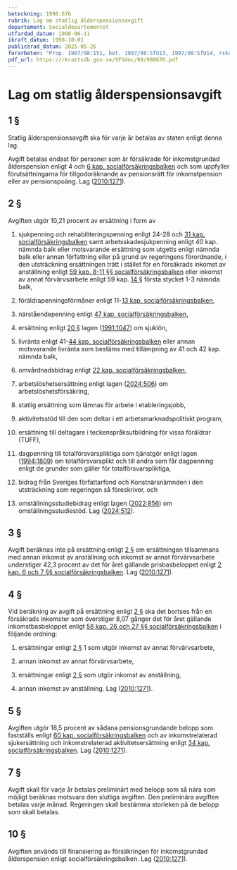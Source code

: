 ```yaml
---
beteckning: 1998:676
rubrik: Lag om statlig ålderspensionsavgift
departement: Socialdepartementet
utfardad_datum: 1998-06-11
ikraft_datum: 1998-10-01
publicerad_datum: 2025-05-26
forarbeten: "Prop. 1997/98:151, bet. 1997/98:SfU13, 1997/98:SfU14, rskr. 1997/98:315, 1997/98:320"
pdf_url: https://rkrattsdb.gov.se/SFSdoc/98/980676.pdf
---
```


# Lag om statlig ålderspensionsavgift

## 1 §

Statlig ålderspensionsavgift ska för varje år betalas av staten enligt denna lag.

Avgift betalas endast för personer som är försäkrade för inkomstgrundad ålderspension enligt 4 och [6 kap. socialförsäkringsbalken](https://selex.se/eli/sfs/2010/110) och som uppfyller förutsättningarna för tillgodoräknande av pensionsrätt för inkomstpension eller av pensionspoäng. Lag ([2010:1271](https://selex.se/eli/sfs/2010/1271)).

## 2 §

Avgiften utgör 10,21 procent av ersättning i form av

1. sjukpenning och rehabiliteringspenning enligt 24-28 och [31 kap. socialförsäkringsbalken](https://selex.se/eli/sfs/2010/110) samt arbetsskadesjukpenning enligt 40 kap. nämnda balk eller motsvarande ersättning som utgetts enligt nämnda balk eller annan författning eller på grund av regeringens förordnande, i den utsträckning ersättningen trätt i stället för en försäkrads inkomst av anställning enligt [59 kap. 8-11 §§ socialförsäkringsbalken](https://selex.se/eli/sfs/2010/110#kap59.8) eller inkomst av annat förvärvsarbete enligt 59 kap. [14 §](#kap59.14) första stycket 1-3 nämnda balk,

2. föräldrapenningsförmåner enligt 11-[13 kap. socialförsäkringsbalken](https://selex.se/eli/sfs/2010/110),

3. närståendepenning enligt [47 kap. socialförsäkringsbalken](https://selex.se/eli/sfs/2010/110),

4. ersättning enligt [20 §](#20) lagen ([1991:1047](https://selex.se/eli/sfs/1991/1047)) om sjuklön,

5. livränta enligt 41-[44 kap. socialförsäkringsbalken](https://selex.se/eli/sfs/2010/110) eller annan motsvarande livränta som bestäms med tillämpning av 41 och 42 kap. nämnda balk,

7. omvårdnadsbidrag enligt [22 kap. socialförsäkringsbalken](https://selex.se/eli/sfs/2010/110),

8. arbetslöshetsersättning enligt lagen ([2024:506](https://selex.se/eli/sfs/2024/506)) om arbetslöshetsförsäkring,

9. statlig ersättning som lämnas för arbete i etableringsjobb,

10. aktivitetsstöd till den som deltar i ett arbetsmarknadspolitiskt program,

14. ersättning till deltagare i teckenspråksutbildning för vissa föräldrar (TUFF),

15. dagpenning till totalförsvarspliktiga som tjänstgör enligt lagen ([1994:1809](https://selex.se/eli/sfs/1994/1809)) om totalförsvarsplikt och till andra som får dagpenning enligt de grunder som gäller för totalförsvarspliktiga,

16. bidrag från Sveriges författarfond och Konstnärsnämnden i den utsträckning som regeringen så föreskriver, och

17. omställningsstudiebidrag enligt lagen ([2022:856](https://selex.se/eli/sfs/2022/856)) om omställningsstudiestöd. Lag ([2024:512](https://selex.se/eli/sfs/2024/512)).

## 3 §

Avgift beräknas inte på ersättning enligt [2 §](#2) om ersättningen tillsammans med annan inkomst av anställning och inkomst av annat förvärvsarbete understiger 42,3 procent av det för året gällande prisbasbeloppet enligt [2 kap. 6 och 7 §§ socialförsäkringsbalken](https://selex.se/eli/sfs/2010/110#kap2.6). Lag ([2010:1271](https://selex.se/eli/sfs/2010/1271)).

## 4 §

Vid beräkning av avgift på ersättning enligt [2 §](#2) ska det bortses från en försäkrads inkomster som överstiger 8,07 gånger det för året gällande inkomstbasbeloppet enligt [58 kap. 26 och 27 §§ socialförsäkringsbalken](https://selex.se/eli/sfs/2010/110#kap58.26) i följande ordning:

1. ersättningar enligt [2 §](#2) 1 som utgör inkomst av annat förvärvsarbete,

2. annan inkomst av annat förvärvsarbete,

3. ersättningar enligt [2 §](#2) som utgör inkomst av anställning,

4. annan inkomst av anställning. Lag ([2010:1271](https://selex.se/eli/sfs/2010/1271)).

## 5 §

Avgiften utgör 18,5 procent av sådana pensionsgrundande belopp som fastställs enligt [60 kap. socialförsäkringsbalken](https://selex.se/eli/sfs/2010/110) och av inkomstrelaterad sjukersättning och inkomstrelaterad aktivitetsersättning enligt [34 kap. socialförsäkringsbalken](https://selex.se/eli/sfs/2010/110). Lag ([2010:1271](https://selex.se/eli/sfs/2010/1271)).

## 7 §

Avgift skall för varje år betalas preliminärt med belopp som så nära som möjligt beräknas motsvara den slutliga avgiften. Den preliminära avgiften betalas varje månad. Regeringen skall bestämma storleken på de belopp som skall betalas.

## 10 §

Avgiften används till finansiering av försäkringen för inkomstgrundad ålderspension enligt socialförsäkringsbalken. Lag ([2010:1271](https://selex.se/eli/sfs/2010/1271)).